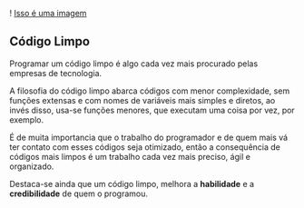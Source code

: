 ! [Isso é uma imagem](https://br.pinterest.com/pin/728527677210334183/)

## Código Limpo

Programar um código limpo é algo cada vez mais procurado pelas empresas de tecnologia.

A filosofia do código limpo abarca códigos com menor complexidade, sem funções extensas e com nomes de variáveis mais simples e diretos, ao invés disso, usa-se funções menores, que executam uma coisa por vez, por exemplo.

É de muita importancia que o trabalho do programador e de quem mais vá ter contato com esses códigos seja otimizado, então a consequência de códigos mais limpos é um trabalho cada vez mais preciso, ágil e organizado.

Destaca-se ainda que um código limpo, melhora a **habilidade** e a **credibilidade** de quem o programou. 